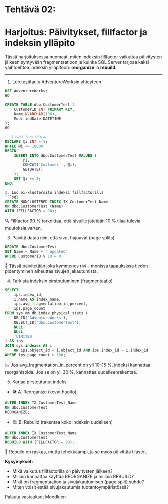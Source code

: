 # Tehtävä 02:

# Harjoitus: Päivitykset, fillfactor ja indeksin ylläpito

Tässä harjoituksessa huomaat, miten indeksin fillfactor vaikuttaa päivitysten jälkeen syntyvään fragmentaatioon ja kuinka SQL Server tarjoaa kaksi vaihtoehtoa indeksin ylläpitoon: **reorganize** ja **rebuild**.

---

1. Luo testitaulu AdventureWorksin yhteyteen

```sql
USE AdventureWorks;
GO

CREATE TABLE dbo.CustomerTest (
    CustomerID INT PRIMARY KEY,
    Name NVARCHAR(100),
    ModifiedDate DATETIME
);
GO

-- Lisää testidataa
DECLARE @i INT = 1;
WHILE @i <= 10000
BEGIN
    INSERT INTO dbo.CustomerTest VALUES (
        @i,
        CONCAT('Customer ', @i),
        GETDATE()
    );
    SET @i += 1;
END;

2. Luo ei-klusteroitu indeksi fillfactorilla
```sql
CREATE NONCLUSTERED INDEX IX_CustomerTest_Name
ON dbo.CustomerTest (Name)
WITH (FILLFACTOR = 90);
```
🔍 Fillfactor 90 % tarkoittaa, että sivuille jätetään 10 % tilaa tulevia muutoksia varten.

3. Päivitä dataa niin, että sivut hajoavat (page splits)
```sql
UPDATE dbo.CustomerTest
SET Name = Name + ' updated'
WHERE CustomerID % 10 = 0;
```
🔄 Tässä päivitetään joka kymmenes rivi – monissa tapauksissa tiedon pidentyminen aiheuttaa sivujen jakautumista.

4. Tarkista indeksin pirstoutuminen (fragmentaatio)
```sql
SELECT 
    ips.index_id,
    i.name AS index_name,
    ips.avg_fragmentation_in_percent,
    ips.page_count
FROM sys.dm_db_index_physical_stats (
    DB_ID('AdventureWorks'),
    OBJECT_ID('dbo.CustomerTest'),
    NULL,
    NULL,
    'LIMITED'
) AS ips
JOIN sys.indexes AS i
    ON ips.object_id = i.object_id AND ips.index_id = i.index_id
WHERE ips.page_count > 100;
```
📉 Jos avg_fragmentation_in_percent on yli 10–15 %, indeksi kannattaa reorganisoida. Jos se on yli 30 %, kannattaa uudelleenrakentaa.

5. Korjaa pirstoutunut indeksi
- 🛠 A. Reorganize (kevyt huolto)
```sql
ALTER INDEX IX_CustomerTest_Name
ON dbo.CustomerTest
REORGANIZE;
```

- 🏗 B. Rebuild (rakentaa koko indeksin uudelleen)
```sql
ALTER INDEX IX_CustomerTest_Name
ON dbo.CustomerTest
REBUILD WITH (FILLFACTOR = 90);
```
📝 Rebuild on raskas, mutta tehokkaampi, ja se myös päivittää tilastot.

**Kysymykset:**
- Mikä vaikutus fillfactorilla oli päivitysten jälkeen?
- Milloin kannattaa käyttää REORGANIZE ja milloin REBUILD?
- Mikä on fragmentaation ja sivujakautumisen (page split) suhde?
- Miten voisit estää sivujakautumia tuotantoympäristössä?



Palauta vastaukset Moodleen
